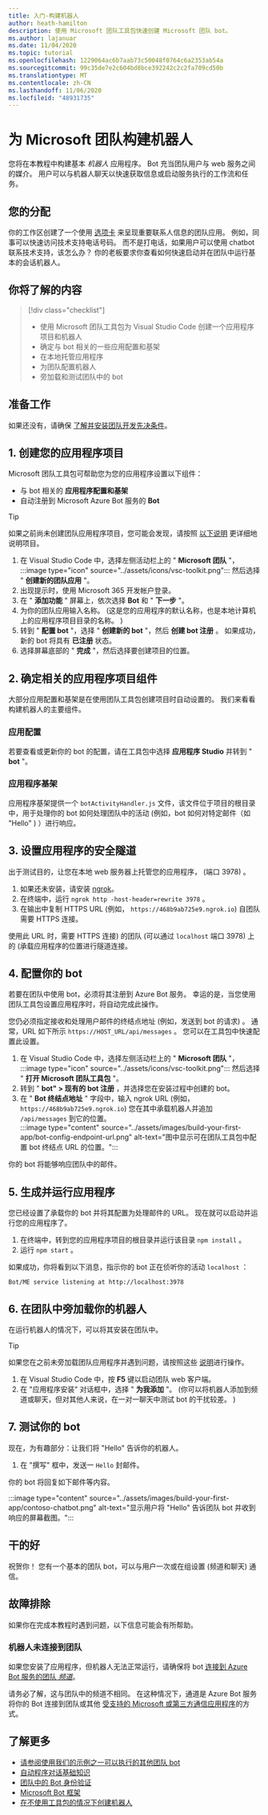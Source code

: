 ```yaml
---
title: 入门-构建机器人
author: heath-hamilton
description: 使用 Microsoft 团队工具包快速创建 Microsoft 团队 bot。
ms.author: lajanuar
ms.date: 11/04/2020
ms.topic: tutorial
ms.openlocfilehash: 1229064ac6b7aab73c50048f0764c6a2353ab54a
ms.sourcegitcommit: 99c35de7e2c604bd8bce392242c2c2fa709cd50b
ms.translationtype: MT
ms.contentlocale: zh-CN
ms.lasthandoff: 11/06/2020
ms.locfileid: "48931735"
---
```

# <a name="build-a-bot-for-microsoft-teams"></a>为 Microsoft 团队构建机器人

您将在本教程中构建基本 *机器人* 应用程序。 Bot 充当团队用户与 web 服务之间的媒介。 用户可以与机器人聊天以快速获取信息或启动服务执行的工作流和任务。

## <a name="your-assignment"></a>您的分配

你的工作区创建了一个使用 [选项卡](../build-your-first-app/build-personal-tab.md) 来呈现重要联系人信息的团队应用。 例如，同事可以快速访问技术支持电话号码。 而不是打电话，如果用户可以使用 chatbot 联系技术支持，该怎么办？ 你的老板要求你查看如何快速启动并在团队中运行基本的会话机器人。

## <a name="what-youll-learn"></a>你将了解的内容

> [!div class="checklist"]
>
> * 使用 Microsoft 团队工具包为 Visual Studio Code 创建一个应用程序项目和机器人
> * 确定与 bot 相关的一些应用配置和基架
> * 在本地托管应用程序
> * 为团队配置机器人
> * 旁加载和测试团队中的 bot

## <a name="before-you-begin"></a>准备工作

如果还没有，请确保 [了解并安装团队开发先决条件](build-first-app-overview.md#get-prerequisites)。

## <a name="1-create-your-app-project"></a>1. 创建您的应用程序项目

Microsoft 团队工具包可帮助您为您的应用程序设置以下组件：

* 与 bot 相关的 **应用程序配置和基架**
* 自动注册到 Microsoft Azure Bot 服务的 **Bot**

> [!TIP]
> 如果之前尚未创建团队应用程序项目，您可能会发现，请按照 [以下说明](../build-your-first-app/build-and-run.md) 更详细地说明项目。

1. 在 Visual Studio Code 中，选择左侧活动栏上的 " **Microsoft 团队** "， :::image type="icon" source="../assets/icons/vsc-toolkit.png"::: 然后选择 " **创建新的团队应用** "。
1. 出现提示时，使用 Microsoft 365 开发帐户登录。
1. 在 " **添加功能** " 屏幕上，依次选择 **Bot** 和 " **下一步** "。
1. 为你的团队应用输入名称。  (这是您的应用程序的默认名称，也是本地计算机上的应用程序项目目录的名称。 ) 
1. 转到 " **配置 bot** "，选择 " **创建新的 bot** "，然后 **创建 bot 注册** 。 如果成功，新的 bot 将具有 **已注册** 状态。
1. 选择屏幕底部的 " **完成** "，然后选择要创建项目的位置。

## <a name="2-identify-relevant-app-project-components"></a>2. 确定相关的应用程序项目组件

大部分应用配置和基架是在使用团队工具包创建项目时自动设置的。 我们来看看构建机器人的主要组件。

### <a name="app-configurations"></a>应用配置

若要查看或更新你的 bot 的配置，请在工具包中选择 **应用程序 Studio** 并转到 " **bot** "。

### <a name="app-scaffolding"></a>应用程序基架

应用程序基架提供一个 `botActivityHandler.js` 文件，该文件位于项目的根目录中，用于处理你的 bot 如何处理团队中的活动 (例如，bot 如何对特定邮件（如 "Hello" ) ）进行响应。

## <a name="3-set-up-a-secure-tunnel-to-your-app"></a>3. 设置应用程序的安全隧道

出于测试目的，让您在本地 web 服务器上托管您的应用程序， (端口 3978) 。

1. 如果还未安装，请安装 [ngrok](https://ngrok.com/download)。
1. 在终端中，运行 `ngrok http -host-header=rewrite 3978` 。
1. 在输出中复制 HTTPS URL (例如， `https://468b9ab725e9.ngrok.io`) 自团队需要 HTTPS 连接。

使用此 URL 时，需要 HTTPS 连接) 的团队 (可以通过 `localhost` 端口 3978) 上的 (承载应用程序的位置进行隧道连接。

## <a name="4-configure-your-bot"></a>4. 配置你的 bot

若要在团队中使用 bot，必须将其注册到 Azure Bot 服务。 幸运的是，当您使用团队工具包设置应用程序时，将自动完成此操作。

您仍必须指定接收和处理用户邮件的终结点地址 (例如，发送到 bot 的请求) 。 通常，URL 如下所示 `https://HOST_URL/api/messages` 。 您可以在工具包中快速配置此设置。

1. 在 Visual Studio Code 中，选择左侧活动栏上的 " **Microsoft 团队** "， :::image type="icon" source="../assets/icons/vsc-toolkit.png"::: 然后选择 " **打开 Microsoft 团队工具包** "。
1. 转到 " **bot" > 现有的 bot 注册** ，并选择您在安装过程中创建的 bot。
1. 在 " **Bot 终结点地址** " 字段中，输入 ngrok URL (例如， `https://468b9ab725e9.ngrok.io`) 您在其中承载机器人并追加 `/api/messages` 到它的位置。<br/>
    :::image type="content" source="../assets/images/build-your-first-app/bot-config-endpoint-url.png" alt-text="图中显示可在团队工具包中配置 bot 终结点 URL 的位置。":::

你的 bot 将能够响应团队中的邮件。

## <a name="5-build-and-run-your-app"></a>5. 生成并运行应用程序

您已经设置了承载你的 bot 并将其配置为处理邮件的 URL。 现在就可以启动并运行您的应用程序了。

1. 在终端中，转到您的应用程序项目的根目录并运行该目录 `npm install` 。
1. 运行 `npm start` 。

如果成功，你将看到以下消息，指示你的 bot 正在侦听你的活动 `localhost` ：

`Bot/ME service listening at http://localhost:3978`

## <a name="6-sideload-your-bot-in-teams"></a>6. 在团队中旁加载你的机器人

在运行机器人的情况下，可以将其安装在团队中。

> [!TIP]
> 如果您在之前未旁加载团队应用程序并遇到问题，请按照这些 [说明](../build-your-first-app/build-and-run.md#4-sideload-your-app-in-teams)进行操作。

1. 在 Visual Studio Code 中，按 **F5** 键以启动团队 web 客户端。
1. 在 "应用程序安装" 对话框中，选择 " **为我添加** "。  (你可以将机器人添加到频道或聊天，但对其他人来说，在一对一聊天中测试 bot 的干扰较差。 ) 

## <a name="7-test-your-bot"></a>7. 测试你的 bot

现在，为有趣部分：让我们将 "Hello" 告诉你的机器人。

1. 在 "撰写" 框中，发送一 `Hello` 封邮件。

你的 bot 将回复如下邮件等内容。

:::image type="content" source="../assets/images/build-your-first-app/contoso-chatbot.png" alt-text="显示用户将 &quot;Hello&quot; 告诉团队 bot 并收到响应的屏幕截图。":::

## <a name="well-done"></a>干的好

祝贺你！ 您有一个基本的团队 bot，可以与用户一次或在组设置 (频道和聊天) 通信。

## <a name="troubleshooting"></a>故障排除

如果你在完成本教程时遇到问题，以下信息可能会有所帮助。

### <a name="bot-isnt-connected-to-teams"></a>机器人未连接到团队

如果您安装了应用程序，但机器人无法正常运行，请确保将 bot [连接到 Azure Bot 服务的团队 *频道*](https://docs.microsoft.com/azure/bot-service/channel-connect-teams?view=azure-bot-service-4.0&preserve-view=true)。

请务必了解，这与团队中的频道不相同。 在这种情况下，通道是 Azure Bot 服务将你的 Bot 连接到团队或其他 [受支持的 Microsoft 或第三方通信应用程序](https://docs.microsoft.com/azure/bot-service/bot-service-channels-reference?view=azure-bot-service-4.0&preserve-view=true)的方式。

## <a name="learn-more"></a>了解更多

* [请参阅使用我们的示例之一可以执行的其他团队 bot](https://github.com/microsoft/BotBuilder-Samples#teams-samples)
* [自动程序对话基础知识](../bots/how-to/conversations/conversation-basics.md)
* [团队中的 Bot 身份验证](../bots/how-to/authentication/auth-flow-bot.md)
* [Microsoft Bot 框架](https://dev.botframework.com/)
* [在不使用工具包的情况下创建机器人](../bots/how-to/create-a-bot-for-teams.md)
